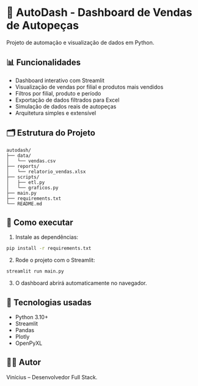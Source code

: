 
# 🚗 AutoDash - Dashboard de Vendas de Autopeças

Projeto de automação e visualização de dados em Python.

## 📊 Funcionalidades

- Dashboard interativo com Streamlit
- Visualização de vendas por filial e produtos mais vendidos
- Filtros por filial, produto e período
- Exportação de dados filtrados para Excel
- Simulação de dados reais de autopeças
- Arquitetura simples e extensível

## 🗂 Estrutura do Projeto

```
autodash/
├── data/
│   └── vendas.csv
├── reports/
│   └── relatorio_vendas.xlsx
├── scripts/
│   ├── etl.py
│   └── graficos.py
├── main.py
├── requirements.txt
└── README.md
```

## 🚀 Como executar

1. Instale as dependências:

```bash
pip install -r requirements.txt
```

2. Rode o projeto com o Streamlit:

```bash
streamlit run main.py
```

3. O dashboard abrirá automaticamente no navegador.

## 🔧 Tecnologias usadas

- Python 3.10+
- Streamlit
- Pandas
- Plotly
- OpenPyXL

## 👨‍💻 Autor

Vinícius – Desenvolvedor Full Stack.
